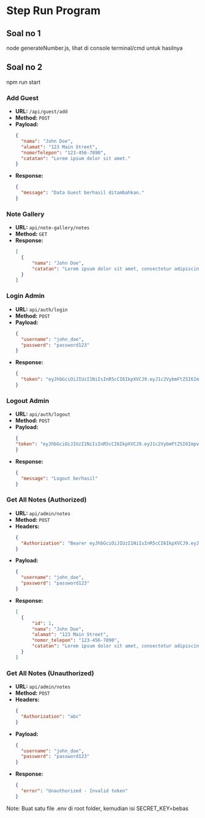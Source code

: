 # Step Run Program

## Soal no 1
node generateNumber.js, lihat di console terminal/cmd untuk hasilnya

## Soal no 2
npm run start


### Add Guest
- **URL:** `/api/guest/add`
- **Method:** `POST`
- **Payload:**
  ```json
  {
    "nama": "John Doe",
    "alamat": "123 Main Street",
    "nomorTelepon": "123-456-7890",
    "catatan": "Lorem ipsum dolor sit amet."
  }
- **Response:**
  ```json
  {
    "message": "Data Guest berhasil ditambahkan."
  }
  
### Note Gallery
- **URL:** `api/note-gallery/notes`
- **Method:** `GET`
- **Response:**
  ```json
  [
    {
        "nama": "John Doe",
        "catatan": "Lorem ipsum dolor sit amet, consectetur adipiscing elit."
    }
  ]

### Login Admin
- **URL:** `api/auth/login`
- **Method:** `POST`
- **Payload:**
  ```json
  {
    "username": "john_doe",
    "password": "password123"
  }
- **Response:**
  ```json
  {
    "token": "eyJhbGciOiJIUzI1NiIsInR5cCI6IkpXVCJ9.eyJ1c2VybmFtZSI6ImpvaG5fZG9lIiwiaWF0IjoxNzA0NTIyMDQwLCJleHAiOjE3MDQ1MjU2NDB9.rfnNmKWL5yblGHl-xOteXkA05FtwdNANlQxl-HIEPuM"
  }

### Logout Admin
- **URL:** `api/auth/logout`
- **Method:** `POST`
- **Payload:**
  ```json
  {
  "token": "eyJhbGciOiJIUzI1NiIsInR5cCI6IkpXVCJ9.eyJ1c2VybmFtZSI6ImpvaG5fZG9lIiwicGFzc3dvcmQiOiJwYXNzd29yZDEyMyIsImlhdCI6MTcwNDUyMzcwOSwiZXhwIjoxNzA0NTI3MzA5fQ.6ct2e6psya-_PCBr72v8tAMoUDXo5qDVI0o-i8FMtxU"
  }
- **Response:**
  ```json
  {
    "message": "Logout berhasil"
  }
  
### Get All Notes (Authorized)
- **URL:** `api/admin/notes`
- **Method:** `POST`
- **Headers:**
  ```json
  {
    "Authorization": "Bearer eyJhbGciOiJIUzI1NiIsInR5cCI6IkpXVCJ9.eyJ1c2VybmFtZSI6ImpvaG5fZG9lIiwiaWF0IjoxNzA0NTIyMDQwLCJleHAiOjE3MDQ1MjU2NDB9.rfnNmKWL5yblGHl-xOteXkA05FtwdNANlQxl-HIEPuM"
  }
- **Payload:**
  ```json
  {
    "username": "john_doe",
    "password": "password123"
  }
- **Response:**
  ```json
  [
    {
        "id": 1,
        "nama": "John Doe",
        "alamat": "123 Main Street",
        "nomor_telepon": "123-456-7890",
        "catatan": "Lorem ipsum dolor sit amet, consectetur adipiscing elit."
    }
  ]
  
### Get All Notes (Unauthorized)
- **URL:** `api/admin/notes`
- **Method:** `POST`
- **Headers:**
  ```json
  {
    "Authorization": "abc"
  }
- **Payload:**
  ```json
  {
    "username": "john_doe",
    "password": "password123"
  }
- **Response:**
  ```json
  {
    "error": "Unauthorized - Invalid token"
  }

Note: Buat satu file .env di root folder, kemudian isi SECRET_KEY=bebas
